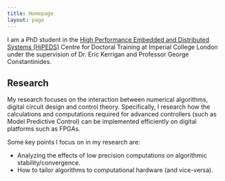 ```yaml
---
title: Homepage
layout: page
---
```


I am a PhD student in the [High Performance Embedded and Distributed Systems (HiPEDS)](http://wp.doc.ic.ac.uk/hipeds/) Centre for Doctoral Training at Imperial College London under the supervision of Dr. Eric Kerrigan and Professor George Constantinides.

## Research

My research focuses on the interaction between numerical algorithms, digital circuit design and control theory.
Specifically, I research how the calculations and computations required for advanced controllers (such as Model Predictive Control) can be implemented efficiently on digital platforms such as FPGAs.

<p class="list_header">Some key points I focus on in my research are:</p>
 <ul class="list_header">
    <li>Analyzing the effects of low precision computations on algorithmic stability/convergence.</li>
    <li>How to tailor algorithms to computational hardware (and vice-versa).</li>
</ul>
